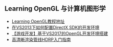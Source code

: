 ## Learning OpenGL 与计算机图形学    

* [Learning OpenGL教程地址](https://learnopengl-cn.github.io/)  
* [在VS2013下如何配置DirectX SDK的开发环境](https://jingyan.baidu.com/article/b7001fe199dbf00e7382dd75.html)  
* [【游戏开发】基于VS2017的OpenGL开发环境搭建](https://www.cnblogs.com/msxh/p/9622617.html )  
* [高清晰渲染管线HDRP入门指南](https://mp.weixin.qq.com/s?__biz=MzU5MjQ1NTEwOA==&mid=2247495203&idx=1&sn=758a27cc70dccbaa63c386e4af417b14&chksm=fe1dda88c96a539eca17b6e4fdbc56e374b892737c2f41549da1af3cbac3e09a43fd011d2087&mpshare=1&scene=23&srcid=1008KtbT2kVYtseQCr1Zco9i#rd)  



